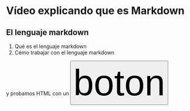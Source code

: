 Vídeo explicando que es Markdown
===

El lenguaje markdown
---

1. Qué es el lenguaje markdown
2. Cémo trabajar con el lenguaje markdown

<div>y probamos HTML con un <button style="font-size: 100px" >boton</button></div>
